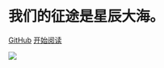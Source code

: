 <!-- ![icon](/plugin/img/banner-computer.png) -->

# 我们的征途是星辰大海。



[GitHub](https://github.com/mxcall/mxcall.github.io)
[开始阅读](README.md)



<!-- 背景色 -->
![](/plugin/img/banner-xcdh.jpg)

